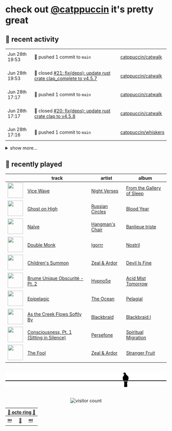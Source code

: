 # check out [@catppuccin](https://github.com/catppuccin) it's pretty great

## 📅 recent activity

<!-- SCRIPT:REPLACE:GITHUB -->
<table>
<tbody>
<tr>
<td><span title='2024-06-28T19:53:52+00:00'>Jun 28th 19:53</span></td>
<td>

🚢 pushed 1 commit to `main`

</td>
<td>

[catppuccin/catwalk](https://github.com/catppuccin/catwalk)

</td>
</tr>
<tr>
<td><span title='2024-06-28T19:53:52+00:00'>Jun 28th 19:53</span></td>
<td>

🎉 closed [#21: fix(deps): update rust crate clap_complete to v4.5.7](https://github.com/catppuccin/catwalk/pull/21)

</td>
<td>

[catppuccin/catwalk](https://github.com/catppuccin/catwalk)

</td>
</tr>
<tr>
<td><span title='2024-06-28T17:17:35+00:00'>Jun 28th 17:17</span></td>
<td>

🚢 pushed 1 commit to `main`

</td>
<td>

[catppuccin/catwalk](https://github.com/catppuccin/catwalk)

</td>
</tr>
<tr>
<td><span title='2024-06-28T17:17:34+00:00'>Jun 28th 17:17</span></td>
<td>

🎉 closed [#20: fix(deps): update rust crate clap to v4.5.8](https://github.com/catppuccin/catwalk/pull/20)

</td>
<td>

[catppuccin/catwalk](https://github.com/catppuccin/catwalk)

</td>
</tr>
<tr>
<td><span title='2024-06-28T17:16:31+00:00'>Jun 28th 17:16</span></td>
<td>

🚢 pushed 1 commit to `main`

</td>
<td>

[catppuccin/whiskers](https://github.com/catppuccin/whiskers)

</td>
</tr>
</tbody>
</table>

<details>
<summary>show more...</summary>
<table>
<tbody>
<tr>
<td><span title='2024-06-28T17:16:31+00:00'>Jun 28th 17:16</span></td>
<td>

🎉 closed [#24: fix(deps): update rust crate clap to v4.5.8](https://github.com/catppuccin/whiskers/pull/24)

</td>
<td>

[catppuccin/whiskers](https://github.com/catppuccin/whiskers)

</td>
</tr>
<tr>
<td><span title='2024-06-28T17:15:54+00:00'>Jun 28th 17:15</span></td>
<td>

💬 commented on [#2449: add new showcase](https://github.com/catppuccin/catppuccin/pull/2449)

</td>
<td>

[catppuccin/catppuccin](https://github.com/catppuccin/catppuccin)

</td>
</tr>
<tr>
<td><span title='2024-06-28T17:15:39+00:00'>Jun 28th 17:15</span></td>
<td>

🚢 pushed 1 commit to `main`

</td>
<td>

[catppuccin/catppuccin](https://github.com/catppuccin/catppuccin)

</td>
</tr>
<tr>
<td><span title='2024-06-28T17:15:39+00:00'>Jun 28th 17:15</span></td>
<td>

🎉 closed [#2449: add new showcase](https://github.com/catppuccin/catppuccin/pull/2449)

</td>
<td>

[catppuccin/catppuccin](https://github.com/catppuccin/catppuccin)

</td>
</tr>
<tr>
<td><span title='2024-06-28T17:15:33+00:00'>Jun 28th 17:15</span></td>
<td>

🔍 reviewed [#2449: add new showcase](https://github.com/catppuccin/catppuccin/pull/2449)

</td>
<td>

[catppuccin/catppuccin](https://github.com/catppuccin/catppuccin)

</td>
</tr>
<tr>
<td><span title='2024-06-28T17:08:08+00:00'>Jun 28th 17:08</span></td>
<td>

🚢 pushed 1 commit to `main`

</td>
<td>

[catppuccin/catppuccin](https://github.com/catppuccin/catppuccin)

</td>
</tr>
<tr>
<td><span title='2024-06-28T17:08:08+00:00'>Jun 28th 17:08</span></td>
<td>

🎉 closed [#2448: chore(ports.yml): add suckless icon for dmenu](https://github.com/catppuccin/catppuccin/pull/2448)

</td>
<td>

[catppuccin/catppuccin](https://github.com/catppuccin/catppuccin)

</td>
</tr>
<tr>
<td><span title='2024-06-28T17:08:03+00:00'>Jun 28th 17:08</span></td>
<td>

🔍 reviewed [#2448: chore(ports.yml): add suckless icon for dmenu](https://github.com/catppuccin/catppuccin/pull/2448)

</td>
<td>

[catppuccin/catppuccin](https://github.com/catppuccin/catppuccin)

</td>
</tr>
<tr>
<td><span title='2024-06-28T08:58:57+00:00'>Jun 28th 08:58</span></td>
<td>

✅ closed [#2390: sent](https://github.com/catppuccin/catppuccin/issues/2390)

</td>
<td>

[catppuccin/catppuccin](https://github.com/catppuccin/catppuccin)

</td>
</tr>
<tr>
<td><span title='2024-06-28T08:58:57+00:00'>Jun 28th 08:58</span></td>
<td>

🚢 pushed 1 commit to `main`

</td>
<td>

[catppuccin/catppuccin](https://github.com/catppuccin/catppuccin)

</td>
</tr>
<tr>
<td><span title='2024-06-28T08:58:56+00:00'>Jun 28th 08:58</span></td>
<td>

🎉 closed [#2447: docs: add catppuccin/sent](https://github.com/catppuccin/catppuccin/pull/2447)

</td>
<td>

[catppuccin/catppuccin](https://github.com/catppuccin/catppuccin)

</td>
</tr>
<tr>
<td><span title='2024-06-27T16:27:36+00:00'>Jun 27th 16:27</span></td>
<td>

🚢 pushed 1 commit to `main`

</td>
<td>

[catppuccin/python](https://github.com/catppuccin/python)

</td>
</tr>
<tr>
<td><span title='2024-06-27T16:27:35+00:00'>Jun 27th 16:27</span></td>
<td>

🎉 closed [#55: chore(deps): update dependency ruff to ^0.5.0](https://github.com/catppuccin/python/pull/55)

</td>
<td>

[catppuccin/python](https://github.com/catppuccin/python)

</td>
</tr>
<tr>
<td><span title='2024-06-25T09:46:56+00:00'>Jun 25th 09:46</span></td>
<td>

💬 commented on [#2443: KiCad](https://github.com/catppuccin/catppuccin/issues/2443)

</td>
<td>

[catppuccin/catppuccin](https://github.com/catppuccin/catppuccin)

</td>
</tr>
<tr>
<td><span title='2024-06-25T09:46:06+00:00'>Jun 25th 09:46</span></td>
<td>

🚢 pushed 1 commit to `main`

</td>
<td>

[catppuccin/python](https://github.com/catppuccin/python)

</td>
</tr>
<tr>
<td><span title='2024-06-25T09:46:06+00:00'>Jun 25th 09:46</span></td>
<td>

🎉 closed [#54: chore(deps): update dependency mypy to v1.10.1](https://github.com/catppuccin/python/pull/54)

</td>
<td>

[catppuccin/python](https://github.com/catppuccin/python)

</td>
</tr>
</tbody>
</table>
</details>
<!-- SCRIPT:REPLACE:GITHUB -->

## 🎵 recently played

<!-- SCRIPT:REPLACE:SPOTIFY -->
| | track | artist | album |
| - | - | - | - |
| <img src="https://i.scdn.co/image/ab67616d00004851c96a97e466f3428e8a3368a2" width="48" height="48"> | [Vice Wave](https://open.spotify.com/track/58sgp8LKr3Sh15nJm0sKja) | [Night Verses](https://open.spotify.com/artist/55GUoQ2E2hze3842bFs4bb) | [From the Gallery of Sleep](https://open.spotify.com/track/58sgp8LKr3Sh15nJm0sKja) |
| <img src="https://i.scdn.co/image/ab67616d0000485102c18c4133556edd24fed53a" width="48" height="48"> | [Ghost on High](https://open.spotify.com/track/3iVHZRQmtLUQdwOFhx8MEd) | [Russian Circles](https://open.spotify.com/artist/0AZ3VR0YbFcS0Kgei7L2QF) | [Blood Year](https://open.spotify.com/track/3iVHZRQmtLUQdwOFhx8MEd) |
| <img src="https://i.scdn.co/image/ab67616d000048510e6daea1db2d8761b57a26f0" width="48" height="48"> | [Naïve](https://open.spotify.com/track/1bwvt2mY3N4y0cmH5nvhl0) | [Hangman's Chair](https://open.spotify.com/artist/3jmqk617nnjalSiZUCaaBi) | [Banlieue triste](https://open.spotify.com/track/1bwvt2mY3N4y0cmH5nvhl0) |
| <img src="https://i.scdn.co/image/ab67616d00004851dce600d86a282e6de6dca0a8" width="48" height="48"> | [Double Monk](https://open.spotify.com/track/5Wvsg0WKBqKGgEMp0tBl2q) | [Igorrr](https://open.spotify.com/artist/2p2uE4i92Dn4DkThfoKIB9) | [Nostril](https://open.spotify.com/track/5Wvsg0WKBqKGgEMp0tBl2q) |
| <img src="https://i.scdn.co/image/ab67616d00004851caf3f09b0c0777eda7f33f8d" width="48" height="48"> | [Children's Summon](https://open.spotify.com/track/19AxtqWqG5I2k4J1AwvLdC) | [Zeal & Ardor](https://open.spotify.com/artist/6yCjbLFZ9qAnWfsy9ujm5Y) | [Devil Is Fine](https://open.spotify.com/track/19AxtqWqG5I2k4J1AwvLdC) |
| <img src="https://i.scdn.co/image/ab67616d00004851e84d1fd701c76582b4e24d51" width="48" height="48"> | [Brume Unique Obscurité - Pt. 2](https://open.spotify.com/track/0OHni8KTg5uSmRNPJZGtJi) | [Hypno5e](https://open.spotify.com/artist/5bPOuhK95xuq1UKdiqsysz) | [Acid Mist Tomorrow](https://open.spotify.com/track/0OHni8KTg5uSmRNPJZGtJi) |
| <img src="https://i.scdn.co/image/ab67616d00004851dfa0bfe98aafc414ba96a96b" width="48" height="48"> | [Epipelagic](https://open.spotify.com/track/5yPvCSfEazWcMkmXbtjqGh) | [The Ocean](https://open.spotify.com/artist/6fuALtryzj4cq7vkglKLxq) | [Pelagial](https://open.spotify.com/track/5yPvCSfEazWcMkmXbtjqGh) |
| <img src="https://i.scdn.co/image/ab67616d000048512225e43932a3ab5262165f3e" width="48" height="48"> | [As the Creek Flows Softly By](https://open.spotify.com/track/5DRB7dJicLwfirjWECoQJs) | [Blackbraid](https://open.spotify.com/artist/47nBZhrImXWXTWVSWt09MY) | [Blackbraid I](https://open.spotify.com/track/5DRB7dJicLwfirjWECoQJs) |
| <img src="https://i.scdn.co/image/ab67616d00004851518d8ab2b13bc9800d8b38d7" width="48" height="48"> | [Consciousness, Pt. 1 (Sitting in Silence)](https://open.spotify.com/track/4USA2yJ4K3ufNVjnkwxtri) | [Persefone](https://open.spotify.com/artist/4wxyib7wQwVxwKNFBmOhAw) | [Spiritual Migration](https://open.spotify.com/track/4USA2yJ4K3ufNVjnkwxtri) |
| <img src="https://i.scdn.co/image/ab67616d00004851f5096fa59cb75e06c848143d" width="48" height="48"> | [The Fool](https://open.spotify.com/track/5tj61NT5NwDuowfV85a9cA) | [Zeal & Ardor](https://open.spotify.com/artist/6yCjbLFZ9qAnWfsy9ujm5Y) | [Stranger Fruit](https://open.spotify.com/track/5tj61NT5NwDuowfV85a9cA) |

<!-- SCRIPT:REPLACE:SPOTIFY -->

<br>

<div align="center">

<picture>
    <source media="(prefers-color-scheme: light)" srcset="assets/pigeon-light.svg">
    <source media="(prefers-color-scheme: dark)" srcset="assets/pigeon-dark.svg">
    <img alt="pigeon sitting on a wire" src="assets/pigeon-light.svg">
</picture>

<br>
<br>

![visitor count](https://profile-counter.glitch.me/backwardspy/count.svg)

<table>
    <thead>
        <th colspan="3"><a href="https://octo-ring.com">🐙 octo ring 🐙</a></th>
    </thead>
    <tbody>
        <td><a href="https://octo-ring.com/p/backwardspy/prev">⏮️</a></td>
        <td><a href="https://octo-ring.com/p/backwardspy/random">🔀</a></td>
        <td><a href="https://octo-ring.com/p/backwardspy/next">⏭️</a></td>
    </tbody>
</table>

</div>
